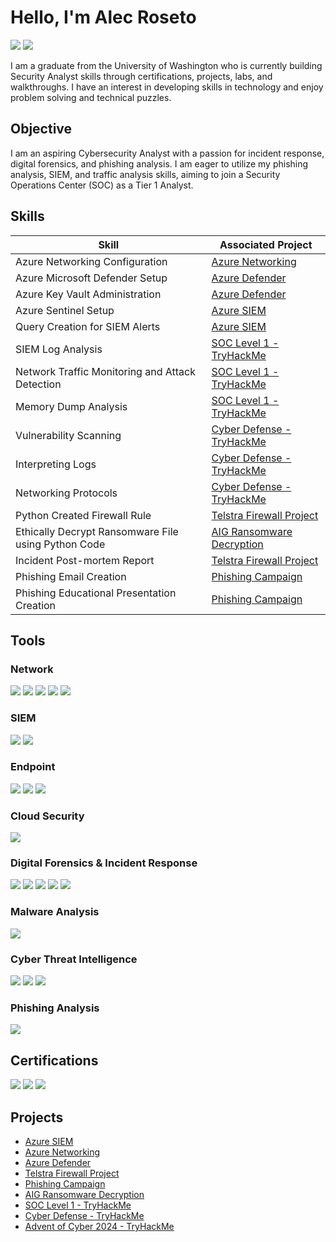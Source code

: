 # Hello, I'm Alec Roseto
<a href="https://www.linkedin.com/in/alec-roseto/"><img src="https://img.shields.io/badge/-LinkedIn-0072b1?&style=for-the-badge&logo=linkedin&logoColor=white" /></a> 
<a href="https://tryhackme.com/p/aproseto"><img src="https://img.shields.io/badge/-TryHackMe-%23212C42?style=for-the-badge&logo=tryhackme&logoColor=white" /></a>

I am a graduate from the University of Washington who is currently building Security Analyst skills through certifications, projects, labs, and walkthroughs. I have an interest in developing skills in technology and enjoy problem solving and technical puzzles.

## Objective
I am an aspiring Cybersecurity Analyst with a passion for incident response, digital forensics, and phishing analysis. I am eager to utilize my phishing analysis, SIEM, and traffic analysis skills, aiming to join a Security Operations Center (SOC) as a Tier 1 Analyst.

## Skills

| Skill                                         | Associated Project         |
|-----------------------------------------------|----------------------------|
| Azure Networking Configuration | <a href="https://github.com/aproseto/Azure-Networking">Azure Networking</a>|
| Azure Microsoft Defender Setup | <a href="https://github.com/aproseto/Microsoft-Defender-with-Azure/"> Azure Defender</a>|
| Azure Key Vault Administration | <a href="https://github.com/aproseto/Microsoft-Defender-with-Azure/"> Azure Defender</a>|
| Azure Sentinel Setup | <a href="https://github.com/aproseto/Azure-SIEM">Azure SIEM</a>|
| Query Creation for SIEM Alerts | <a href="https://github.com/aproseto/Azure-SIEM">Azure SIEM</a>|
| SIEM Log Analysis          | <a href="https://github.com/aproseto/SOC-Level-1">SOC Level 1 - TryHackMe</a>|
| Network Traffic Monitoring and Attack Detection | <a href="https://github.com/aproseto/SOC-Level-1">SOC Level 1 - TryHackMe</a>|
| Memory Dump Analysis        | <a href="https://github.com/aproseto/SOC-Level-1">SOC Level 1 - TryHackMe</a>|
| Vulnerability Scanning      | <a href="https://github.com/aproseto/Cyber-Defense">Cyber Defense - TryHackMe</a>|
| Interpreting Logs           | <a href="https://github.com/aproseto/Cyber-Defense">Cyber Defense - TryHackMe</a>|
| Networking Protocols        | <a href="https://github.com/aproseto/Cyber-Defense">Cyber Defense - TryHackMe</a>|
| Python Created Firewall Rule        | <a href="https://github.com/aproseto/Telstra-Firewall-Project">Telstra Firewall Project</a>|
| Ethically Decrypt Ransomware File using Python Code | <a href="https://github.com/aproseto/AIG-Ransomware-Decryption">AIG Ransomware Decryption</a>|
| Incident Post-mortem Report        | <a href="https://github.com/aproseto/Telstra-Firewall-Project">Telstra Firewall Project</a>|
| Phishing Email Creation          | <a href="https://github.com/aproseto/Phishing-Campaign">Phishing Campaign</a>|
| Phishing Educational Presentation Creation          | <a href="https://github.com/aproseto/Phishing-Campaign">Phishing Campaign</a>|

## Tools

### Network
<div>
    <img src="https://img.shields.io/badge/-Wireshark-1679A7?&style=for-the-badge&logo=Wireshark&logoColor=white" />
    <img src="https://img.shields.io/badge/-BRIM-0078D7?style=for-the-badge&logo=Brim&logoColor=white" />
    <img src="https://img.shields.io/badge/-OpenVAS-44CC11?style=for-the-badge&logo=openvas&logoColor=white" />
    <img src="https://img.shields.io/badge/-Nessus-4CAF50?style=for-the-badge&logo=nessus&logoColor=white" />
    <img src="https://img.shields.io/badge/-Zeek-777BB4?&style=for-the-badge&logo=Zeek&logoColor=white" />
</div>

### SIEM
<div>
    <img src="https://img.shields.io/badge/-Splunk-000000?&style=for-the-badge&logo=Splunk&logoColor=white" />
    <img src="https://img.shields.io/badge/-Elastic (ELK)-005571?&style=for-the-badge&logo=Elastic&logoColor=white" />
</div>

### Endpoint
<div>
    <img src="https://img.shields.io/badge/-Windows%20Event%20Logs-0078D7?style=for-the-badge&logo=windows&logoColor=white" />
    <img src="https://img.shields.io/badge/-Sysmon-4E4E4E?style=for-the-badge&logo=windows&logoColor=white" />
    <img src="https://img.shields.io/badge/-DeepBlueCLI-000080?style=for-the-badge&logo=windows&logoColor=white" />
</div>

### Cloud Security
<div>
    <img src="https://img.shields.io/badge/-Microsoft%20Azure-0078D4?style=for-the-badge&logo=microsoft-azure&logoColor=white" />
</div>

### Digital Forensics & Incident Response
<div>
    <img src="https://img.shields.io/badge/-Autopsy-3B3B3B?style=for-the-badge&logo=autopsy&logoColor=white" />
    <img src="https://img.shields.io/badge/-TheHive-FEBE10?style=for-the-badge&logo=thehive&logoColor=white" />
    <img src="https://img.shields.io/badge/-Volatility-8B0000?style=for-the-badge&logo=volatility&logoColor=white" />
    <img src="https://img.shields.io/badge/-Redline-FF6347?style=for-the-badge&logo=redline&logoColor=white" />
    <img src="https://img.shields.io/badge/-Kubernetes-326CE5?style=for-the-badge&logo=kubernetes&logoColor=white" />


</div>

### Malware Analysis
<div>
    <img src="https://img.shields.io/badge/-YARA-CC0000?style=for-the-badge&logo=yara&logoColor=white" />

</div>

### Cyber Threat Intelligence
<div>
    <img src="https://img.shields.io/badge/-CyberChef-57B65A?style=for-the-badge&logo=cyberchef&logoColor=white" />
    <img src="https://img.shields.io/badge/-MITRE%20ATT%26CK-FC4F1E?style=for-the-badge&logo=mitre&logoColor=white" />
    <img src="https://img.shields.io/badge/-VirusTotal-0072C6?style=for-the-badge&logo=virustotal&logoColor=white" />

</div>

### Phishing Analysis
<div>
    <img src="https://img.shields.io/badge/-Thunderbird-1F5B8C?style=for-the-badge&logo=thunderbird&logoColor=white" />
</div>

## Certifications
<div>
    <a href="https://www.credly.com/badges/0e5e243c-27a6-49ee-91e2-b1a4f8c5bf51/public_url"><img src="https://img.shields.io/badge/-Security%2B-FF0000?&style=for-the-badge&logo=CompTIA&logoColor=white" /></a>
    <a href="https://www.credly.com/badges/13ef7feb-65d6-4f79-b3c3-685a7817642c/public_url"><img src="https://img.shields.io/badge/-Blue%20Team%20Level%201-0c3041?&style=for-the-badge&logo=logoColor=white" /></a>
    <a href="https://www.credly.com/badges/db015c40-b3fd-4a12-ad5e-9a1938d5e242/public_url"><img src="https://img.shields.io/badge/-Cybersecurity%2B-0078D4?&style=for-the-badge&logo=Google&logoColor=white" /></a>
</div>

## Projects
- <a href="https://github.com/aproseto/Azure-SIEM">Azure SIEM</a>
- <a href="https://github.com/aproseto/Azure-Networking">Azure Networking</a>
- <a href="https://github.com/aproseto/Microsoft-Defender-with-Azure/"> Azure Defender</a>
- <a href="https://github.com/aproseto/Telstra-Firewall-Project">Telstra Firewall Project</a>
- <a href="https://github.com/aproseto/Phishing-Campaign">Phishing Campaign</a>
- <a href="https://github.com/aproseto/AIG-Ransomware-Decryption">AIG Ransomware Decryption</a>
- <a href="https://github.com/aproseto/SOC-Level-1">SOC Level 1 - TryHackMe</a>
- <a href="https://github.com/aproseto/Cyber-Defense">Cyber Defense - TryHackMe</a>
- <a href="https://github.com/aproseto/Advent-of-Cyber-2024">Advent of Cyber 2024 - TryHackMe</a>
